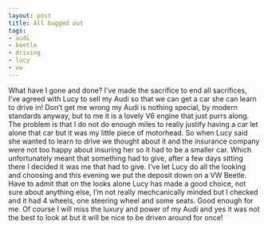 ```yaml
---
layout: post
title: All bugged out
tags:
- audi
- beetle
- driving
- lucy
- vw
---
```

What have I gone and done?
I’ve made the sacrifice to end all sacrifices, I’ve agreed with Lucy to sell my Audi so that we can get a car she can learn to drive in!
Don’t get me wrong my Audi is nothing special, by modern standards anyway, but to me it is a lovely V6 engine that just purrs along. The problem is that I do not do enough miles to really justify having a car let alone that car but it was my little piece of motorhead.
So when Lucy said she wanted to learn to drive we thought about it and the insurance company were not too happy about insuring her so it had to be a smaller car. Which unfortunately meant that something had to give, after a few days sitting there I decided it was me that had to give. I’ve let Lucy do all the looking and choosing and this evening we put the deposit down on a VW Beetle.
Have to admit that on the looks alone Lucy has made a good choice, not sure about anything else, I’m not really mechcanically minded but I checked and it had 4 wheels, one steering wheel and some seats. Good enough for me.
Of course I will miss the luxury and power of my Audi and yes it was not the best to look at but it will be nice to be driven around for once!
